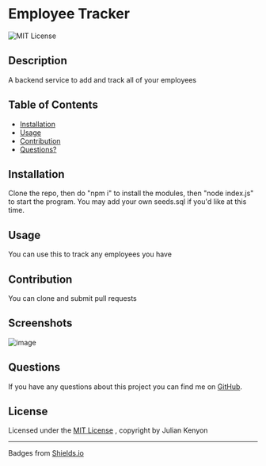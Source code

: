 
# Employee Tracker
![MIT License](https://img.shields.io/badge/License-MIT-brightgreen)
## Description
A backend service to add and track all of your employees
## Table of Contents
* [Installation](#installation)
* [Usage](#usage)
* [Contribution](#contribution)
* [Questions?](#questions)
## Installation
Clone the repo, then do "npm i" to install the modules, then "node index.js" to start the program. You may add your own seeds.sql if you'd like at this time.
## Usage
You can use this to track any employees you have 
## Contribution
You can clone and submit pull requests
## Screenshots
![image](https://user-images.githubusercontent.com/16601941/220772027-12f7d514-95c1-456d-b14b-d2ba3fd28d03.png)

## Questions

If you have any questions about this project you can find me on [GitHub](https://github.com/NotEnoughBacon).

## License

Licensed under the [MIT License](https://mit-license.org)
, copyright by Julian Kenyon
____

Badges from [Shields.io](https://shields.io)

